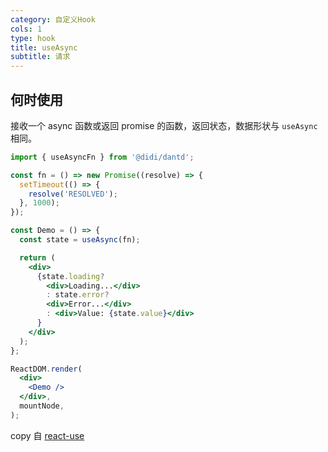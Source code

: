 ```yaml
---
category: 自定义Hook
cols: 1
type: hook
title: useAsync
subtitle: 请求
---
```


## 何时使用

接收一个 async 函数或返回 promise 的函数，返回状态，数据形状与 `useAsync` 相同。


```jsx
import { useAsyncFn } from '@didi/dantd';

const fn = () => new Promise((resolve) => {
  setTimeout(() => {
    resolve('RESOLVED');
  }, 1000);
});

const Demo = () => {
  const state = useAsync(fn);

  return (
    <div>
      {state.loading?
        <div>Loading...</div>
        : state.error?
        <div>Error...</div>
        : <div>Value: {state.value}</div>
      }
    </div>
  );
};

ReactDOM.render(
  <div>
    <Demo />
  </div>,
  mountNode,
);
```


copy 自 [react-use](https://github.com/streamich/react-use/blob/master/docs/useAsyncFn.md)

